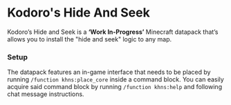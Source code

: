 # Kodoro's Hide And Seek
Kodoro’s Hide and Seek is a **‘Work In-Progress’** Minecraft datapack that’s allows you to install the "hide and seek" logic to any map.

### Setup
The datapack features an in-game interface that needs to be placed by running ``/function khns:place_core`` inside a command block.
You can easily acquire said command block by running ``/function khns:help`` and following chat message instructions.
